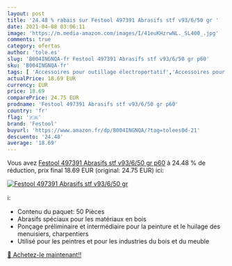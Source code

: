 ```yaml
---
layout: post
title: '24.48 % rabais sur Festool 497391 Abrasifs stf v93/6/50 gr '
date: 2021-04-08 03:06:11
image: 'https://m.media-amazon.com/images/I/41euKHzrwNL._SL400_.jpg'
comments: true
category: ofertas
author: 'tole.es'
slug: 'B004INGNQA-fr Festool 497391 Abrasifs stf v93/6/50 gr p60'
sku: 'B004INGNQA-fr'
tags: [ 'Accessoires pour outillage électroportatif','Accessoires pour ponceuses','Bricolage','Feuilles abrasives pour ponceuse','Outillage à main et électroportatif','festool', ]
actualPrice: 18.69 EUR
currency: EUR
price: 18.69
comparePrice: 24.75 EUR
prodname: 'Festool 497391 Abrasifs stf v93/6/50 gr p60'
country: 'fr'
flag: '🇫🇷'
brand: 'Festool'
buyurl: 'https://www.amazon.fr/dp/B004INGNQA/?tag=tolees0d-21'
descuento: '24.48'
average: '18.69'
---
```


Vous avez [Festool 497391 Abrasifs stf v93/6/50 gr p60](https://www.amazon.fr/dp/B004INGNQA/?tag=tolees0d-21)  à  24.48 % de réduction, prix final  18.69 EUR (original: 24.75 EUR) ici:

[![Festool 497391 Abrasifs stf v93/6/50 gr ](https://m.media-amazon.com/images/I/41euKHzrwNL._SL400_.jpg)](https://www.amazon.fr/dp/B004INGNQA/?tag=tolees0d-21)

ℹ️:

- Contenu du paquet: 50 Pièces
- Abrasifs spéciaux pour les matériaux en bois
- Ponçage préliminaire et intermédiaire pour la peinture et le huilage des menuisiers, charpentiers
- Utilisé pour les peintres et pour les industries du bois et du meuble

[🛒 Achetez-le maintenant!!](https://www.amazon.fr/dp/B004INGNQA/?tag=tolees0d-21)
